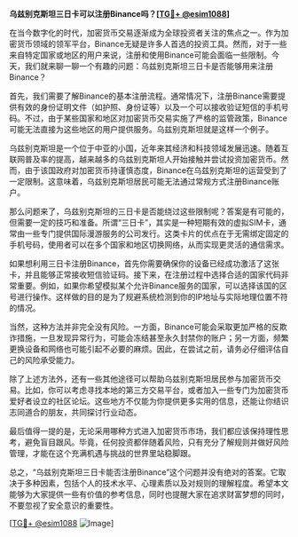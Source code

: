 **乌兹别克斯坦三日卡可以注册Binance吗？[[TG💪+ @esim1088](https://t.me/s/esim1088)]**

在当今数字化的时代，加密货币交易逐渐成为全球投资者关注的焦点之一。作为加密货币领域的领军平台，Binance无疑是许多人首选的投资工具。然而，对于一些来自特定国家或地区的用户来说，注册和使用Binance可能会面临一些限制。今天，我们就来聊一聊一个有趣的问题：乌兹别克斯坦三日卡是否能够用来注册Binance？

首先，我们需要了解Binance的基本注册流程。通常情况下，注册Binance需要提供有效的身份证明文件（如护照、身份证等）以及一个可以接收验证短信的手机号码。不过，由于某些国家和地区对加密货币交易实施了严格的监管政策，Binance可能无法直接为这些地区的用户提供服务。乌兹别克斯坦就是这样一个例子。

乌兹别克斯坦是一个位于中亚的小国，近年来其经济和科技领域发展迅速。随着互联网普及率的提高，越来越多的乌兹别克斯坦人开始接触并尝试投资加密货币。然而，由于该国政府对加密货币持谨慎态度，Binance在乌兹别克斯坦的运营受到了一定限制。这意味着，乌兹别克斯坦居民可能无法通过常规方式注册Binance账户。

那么问题来了，乌兹别克斯坦的三日卡是否能绕过这些限制呢？答案是有可能的，但需要一定的技巧和准备。所谓“三日卡”，其实是一种短期有效的虚拟SIM卡，通常由一些专门提供国际漫游服务的公司发行。这类卡片的优点在于无需绑定固定的手机号码，使用者可以在多个国家和地区切换网络，从而实现更灵活的通信需求。

如果想利用三日卡注册Binance，首先你需要确保你的设备已经成功激活了这张卡，并且能够正常接收短信验证码。接下来，在注册过程中选择合适的国家代码非常重要。例如，如果你希望模拟某个允许Binance服务的国家，可以选择该国的区号进行操作。这样做的目的是为了规避系统检测到你的IP地址与实际地理位置不符的情况。

当然，这种方法并非完全没有风险。一方面，Binance可能会采取更加严格的反欺诈措施，一旦发现异常行为，可能会冻结甚至永久封禁你的账户；另一方面，频繁更换设备和网络也可能引起不必要的麻烦。因此，在尝试之前，请务必仔细评估自己的风险承受能力。

除了上述方法外，还有一些其他途径可以帮助乌兹别克斯坦居民参与加密货币交易。比如，你可以考虑寻找本地的第三方交易平台，或者加入一些专门为加密货币爱好者设立的社区论坛。这些地方不仅能为你提供更多实用的信息，还能让你结识志同道合的朋友，共同探讨行业动态。

最后值得一提的是，无论采用哪种方式进入加密货币市场，我们都应该保持理性思考，避免盲目跟风。毕竟，任何投资都伴随着风险，只有充分了解规则并做好风险管理，才能在这个充满机遇与挑战的世界里站稳脚跟。

总之，“乌兹别克斯坦三日卡能否注册Binance”这个问题并没有绝对的答案。它取决于多种因素，包括个人的技术水平、心理素质以及对规则的理解程度。希望本文能够为大家提供一些有价值的参考信息，同时也提醒大家在追求财富梦想的同时，不要忽视了安全意识的重要性。

[[TG💪+ @esim1088](https://t.me/s/esim1088) ![Image](https://i.postimg.cc/4NQfJmqS/Snipaste-2025-05-13-00-14-12.png)]
